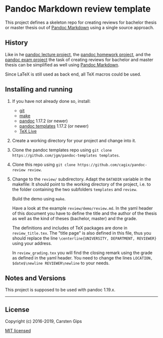 Pandoc Markdown review template
===============================

This project defines a skeleton repo for creating reviews for bachelor thesis
or master thesis out of [Pandoc Markdown](http://pandoc.org/MANUAL.html) using
a single source approach.


History
-------

Like in he [pandoc lecture project](https://github.com/cagix/pandoc-lecture),
the [pandoc homework project](https://github.com/cagix/pandoc-homework), and
the [pandoc exam project](https://github.com/cagix/pandoc-exam) the
task of creating reviews for bachelor and master thesis can be simplified as
well using [Pandoc Markdown](http://pandoc.org/MANUAL.html).

Since LaTeX is still used as back end, all TeX macros could be used.


Installing and running
----------------------

1.  If you have not already done so, install:

    *   [git](https://git-scm.com/)
    *   [make](https://www.gnu.org/software/make/)
    *   [pandoc](http://pandoc.org/installing.html) 1.17.2 (or newer)
    *   [pandoc templates](https://github.com/jgm/pandoc-templates) 1.17.2 (or newer)
    *   [TeX Live](http://www.tug.org/texlive/)

2.  Create a working directory for your project and change into it.

3.  Clone the pandoc templates repo using `git clone https://github.com/jgm/pandoc-templates templates`.

4.  Clone this repo using `git clone https://github.com/cagix/pandoc-review review`.

5.  Change to the `review/` subdirectory. Adapt the `DATADIR` variable in the
    makefile: It should point to the working directory of the project, i.e. to
    the folder containing the two subfolders `templates` and `review`.

    Build the demo using `make`.

    Have a look at the example `review/demo/review.md`. In the yaml header of
    this document you have to define the title and the author of the thesis as
    well as the kind of theses (bachelor, master) and the grade.

    The definitions and includes of TeX packages are done in `review_title.tex`.
    The "title page" is also defined in this file, thus you should replace the
    line `\centerline{UNIVERSITY, DEPARTMENT, REVIEWER}` using your address.

    In `review_grading.tex` you will find the closing remark using the grade
    as defined in the yaml header. You need to change the lines
    `LOCATION, $date$\newline REVIEWER\newline` to your needs.


Notes and Versions
------------------

This project is supposed to be used with pandoc 1.19.x.


---

License
-------

Copyright (c) 2016-2019, Carsten Gips

[MIT licensed](http://opensource.org/licenses/MIT)



